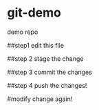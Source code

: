 # git-demo
demo repo

##step1
edit this file

##step 2
stage the change 

##step 3
commit the changes

##step 4
push the changes!

#modify
change again!
